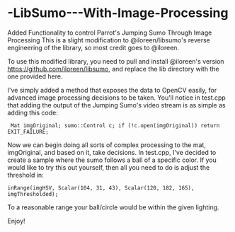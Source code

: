 # -LibSumo---With-Image-Processing
Added Functionality to control Parrot's Jumping Sumo Through Image Processing
This is a slight modification to @iloreen/libsumo's reverse engineering of the library, so most credit goes to @iloreen.

To use this modified library, you need to pull and install @iloreen's version https://github.com/iloreen/libsumo, and replace the lib directory with the one provided here.

I've simply added a method that exposes the data to OpenCV easily, for advanced image processing decisions to be taken. You'll notice in test.cpp that adding the output of the Jumping Sumo's video stream is as simple as adding this code:

` Mat imgOriginal;
	sumo::Control c;
	if (!c.open(imgOriginal))
return EXIT_FAILURE;`

Now we can begin doing all sorts of complex processing to the mat, imgOriginal, and based on it, take decisions. In test.cpp, I've decided to create a sample where the sumo follows a ball of a specific color. If you would like to try this out yourself, then all you need to do is adjust the threshold in:

  `inRange(imgHSV, Scalar(104, 31, 43), Scalar(120, 182, 165), imgThresholded);`
  
  To a reasonable range your ball/circle would be within the given lighting.
  
  Enjoy!
